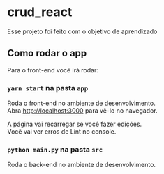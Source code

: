 # crud_react

Esse projeto foi feito com o objetivo de aprendizado

## Como rodar o app

Para o front-end você irá rodar:

### `yarn start` na pasta `app`

Roda o front-end no ambiente de desenvolvimento.\
Abra [http://localhost:3000](http://localhost:3000) para vê-lo no navegador.

A página vai recarregar se você fazer edições.\
Você vai ver erros de Lint no console.

### `python main.py` na pasta `src`

Roda o back-end no ambiente de desenvolvimento.